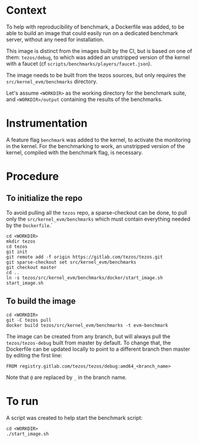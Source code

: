 
# Context

To help with reproducibility of benchmark, a Dockerfile was added, to be able
to build an image that could easily run on a dedicated benchmark server, without
any need for installation.

This image is distinct from the images built by the CI, but is based on one of
them: `tezos/debug`, to which was added an unstripped version of the kernel with
a faucet (cf `scripts/benchmarks/players/faucet.json`).

The image needs to be built from the tezos sources, but only requires the
`src/kernel_evm/benchmarks` directory.

Let's assume `<WORKDIR>` as the working directory for the benchmark suite, and
`<WORKDIR>/output` containing the results of the benchmarks.

# Instrumentation

A feature flag `benchmark` was added to the kernel, to activate the monitoring
in the kernel. For the benchmarking to work, an unstripped version of the kernel,
compiled with the benchmark flag, is necessary.

# Procedure

## To initialize the repo

To avoid pulling all the `tezos` repo, a sparse-checkout can be done, to pull
only the `src/kernel_evm/benchmarks` which must contain everything needed by
the `Dockerfile`.`

```
cd <WORKDIR>
mkdir tezos
cd tezos
git init
git remote add -f origin https://gitlab.com/tezos/tezos.git
git sparse-checkout set src/kernel_evm/benchmarks
git checkout master
cd ..
ln -s tezos/src/kernel_evm/benchmarks/docker/start_image.sh start_image.sh
```

## To build the image
```
cd <WORKDIR>
git -C tezos pull
docker build tezos/src/kernel_evm/benchmarks -t evm-benchmark
```

The image can be created from any branch, but will always pull the `tezos/tezos-debug` built from master by default. To change that, the Dockerfile can be updated locally to point to a different branch then master by editing the first line:
```
FROM registry.gitlab.com/tezos/tezos/debug:amd64_<branch_name>
```
Note that `@` are replaced by `_` in the branch name.

# To run

A script was created to help start the benchmark script:
```
cd <WORKDIR>
./start_image.sh
```
